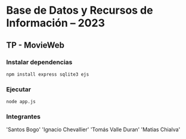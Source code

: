 # Base de Datos y Recursos de Información – 2023
## TP - MovieWeb

### Instalar dependencias
`npm install express sqlite3 ejs`

### Ejecutar
`node app.js`

### Integrantes
'Santos Bogo'
'Ignacio Chevallier'
'Tomás Valle Duran'
'Matias Chialva'
